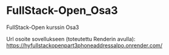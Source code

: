 # FullStack-Open_Osa3
FullStack-Open kurssin Osa3

Url osoite sovellukseen (toteutettu Renderin avulla):
https://hyfullstackopenpart3phoneaddressalpo.onrender.com/
